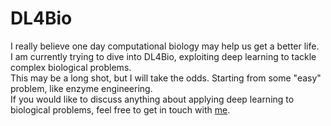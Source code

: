 # DL4Bio
I really believe one day computational biology may help us get a better life.  
I am currently trying to dive into DL4Bio, exploiting deep learning to tackle complex biological problems.  
This may be a long shot, but I will take the odds. Starting from some "easy" problem, like enzyme engineering.  
If you would like to discuss anything about applying deep learning to biological problems, feel free to get in touch with [me](jinyuansun98@gmail.com).
